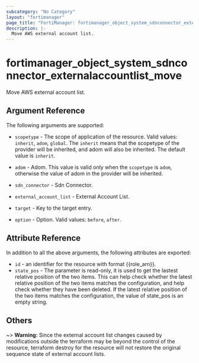 ```yaml
---
subcategory: "No Category"
layout: "fortimanager"
page_title: "FortiManager: fortimanager_object_system_sdnconnector_externalaccountlist_move"
description: |-
  Move AWS external account list.
---
```


# fortimanager_object_system_sdnconnector_externalaccountlist_move
Move AWS external account list.

## Argument Reference


The following arguments are supported:

* `scopetype` - The scope of application of the resource. Valid values: `inherit`, `adom`, `global`. The `inherit` means that the scopetype of the provider will be inherited, and adom will also be inherited. The default value is `inherit`.
* `adom` - Adom. This value is valid only when the `scopetype` is `adom`, otherwise the value of adom in the provider will be inherited.
* `sdn_connector` - Sdn Connector.
* `external_account_list` - External Account List.

* `target` - Key to the target entry.
* `option` - Option. Valid values: `before`, `after`.


## Attribute Reference

In addition to all the above arguments, the following attributes are exported:
* `id` - an identifier for the resource with format {{role_arn}}.
* `state_pos` - The parameter is read-only, it is used to get the lastest relative position of the two items. This can help check whether the latest relative position of the two items matches the configuration, and help check whether they have been deleted. If the latest relative position of the two items matches the configuration, the value of state_pos is an empty string.

## Others

~> **Warning:** Since the external account list changes caused by modifications outside the terraform may be beyond the control of the resource, terraform destroy for the resource will not restore the original sequence state of external account lists.
